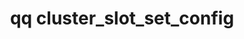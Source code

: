 ---
category: cluster
command: cluster_slot_set_config
keywords: qq, qq_cli, cluster_slot_set_config
optional_options:
- alternate: []
  help: Slot ID
  name: --slot
  required: true
- alternate: []
  help: Turn on the slot's locate LED.
  name: --locate
  required: false
- alternate: []
  help: Turn off the slot's locate LED.
  name: --no-locate
  required: false
permalink: /qq-cli-command-guide/cluster/cluster_slot_set_config.html
positional_options: []
sidebar: qq_cli_command_reference_sidebar
summary: This section explains how to use the <code>qq cluster_slot_set_config</code>
  command.
synopsis: Set the attributes for the given cluster slot. Currently only led_pattern
  may be set.
title: qq cluster_slot_set_config
usage: qq cluster_slot_set_config [-h] --slot SLOT [--locate | --no-locate]

---